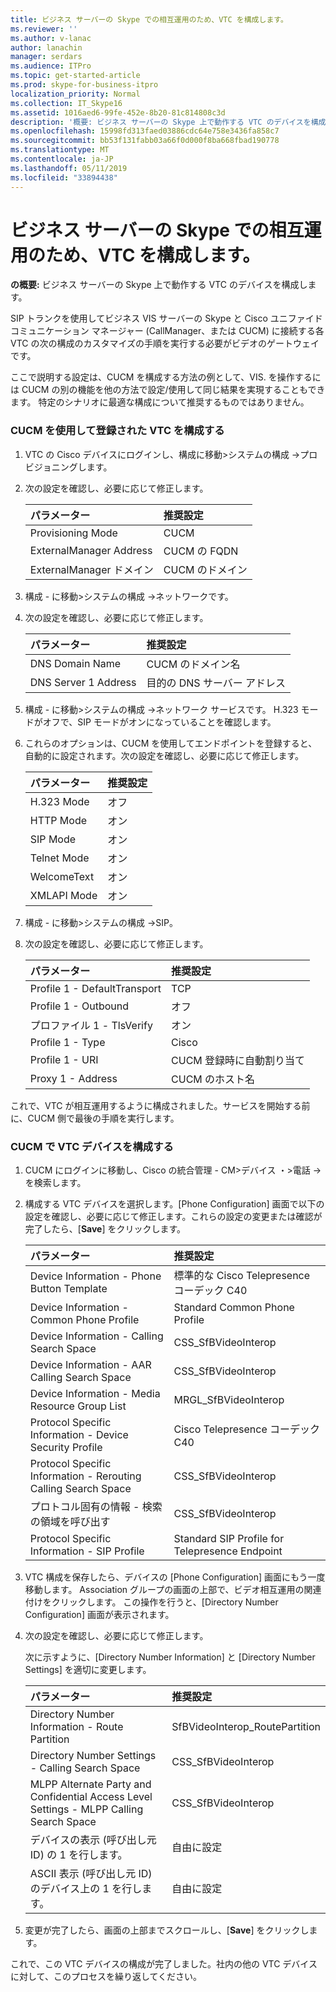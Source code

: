 ```yaml
---
title: ビジネス サーバーの Skype での相互運用のため、VTC を構成します。
ms.reviewer: ''
ms.author: v-lanac
author: lanachin
manager: serdars
ms.audience: ITPro
ms.topic: get-started-article
ms.prod: skype-for-business-itpro
localization_priority: Normal
ms.collection: IT_Skype16
ms.assetid: 1016aed6-99fe-452e-8b20-81c814808c3d
description: '概要: ビジネス サーバーの Skype 上で動作する VTC のデバイスを構成します。'
ms.openlocfilehash: 15998fd313faed03886cdc64e758e3436fa858c7
ms.sourcegitcommit: bb53f131fabb03a66f0d000f8ba668fbad190778
ms.translationtype: MT
ms.contentlocale: ja-JP
ms.lasthandoff: 05/11/2019
ms.locfileid: "33894438"
---
```

# <a name="configure-a-vtc-for-interoperation-with-skype-for-business-server"></a>ビジネス サーバーの Skype での相互運用のため、VTC を構成します。
 
**の概要:** ビジネス サーバーの Skype 上で動作する VTC のデバイスを構成します。
  
SIP トランクを使用してビジネス VIS サーバーの Skype と Cisco ユニファイド コミュニケーション マネージャー (CallManager、または CUCM) に接続する各 VTC の次の構成のカスタマイズの手順を実行する必要がビデオのゲートウェイです。
  
ここで説明する設定は、CUCM を構成する方法の例として、VIS. を操作するには CUCM の別の機能を他の方法で設定/使用して同じ結果を実現することもできます。 特定のシナリオに最適な構成について推奨するものではありません。
  
### <a name="configure-a-vtc-registered-with-cucm"></a>CUCM を使用して登録された VTC を構成する

1. VTC の Cisco デバイスにログインし、構成に移動\>システムの構成 -\>プロビジョニングします。
    
2. 次の設定を確認し、必要に応じて修正します。 
    
   |**パラメーター**|**推奨設定**|
   |:-----|:-----|
   |Provisioning Mode  <br/> | CUCM <br/> |
   |ExternalManager Address  <br/> | CUCM の FQDN <br/> |
   | ExternalManager ドメイン <br/> |CUCM のドメイン  <br/> |
   
3. 構成 - に移動\>システムの構成 -\>ネットワークです。
    
4. 次の設定を確認し、必要に応じて修正します。 
    
   |**パラメーター**|**推奨設定**|
   |:-----|:-----|
   |DNS Domain Name  <br/> | CUCM のドメイン名 <br/> |
   |DNS Server 1 Address  <br/> | 目的の DNS サーバー アドレス <br/> |
   
5. 構成 - に移動\>システムの構成 -\>ネットワーク サービスです。 H.323 モードがオフで、SIP モードがオンになっていることを確認します。 
    
6. これらのオプションは、CUCM を使用してエンドポイントを登録すると、自動的に設定されます。次の設定を確認し、必要に応じて修正します。 
    
   |**パラメーター**|**推奨設定**|
   |:-----|:-----|
   |H.323 Mode  <br/> | オフ <br/> |
   |HTTP Mode  <br/> | オン <br/> |
   | SIP Mode <br/> | オン <br/> |
   |Telnet Mode  <br/> | オン <br/> |
   |WelcomeText  <br/> | オン <br/> |
   |XMLAPI Mode  <br/> | オン <br/> |
   
7. 構成 - に移動\>システムの構成 -\>SIP。
    
8. 次の設定を確認し、必要に応じて修正します。 
    
   |**パラメーター**|**推奨設定**|
   |:-----|:-----|
   |Profile 1 - DefaultTransport  <br/> | TCP <br/> |
   |Profile 1 - Outbound  <br/> | オフ <br/> |
   |プロファイル 1 - TlsVerify  <br/> | オン <br/> |
   |Profile 1 - Type  <br/> | Cisco <br/> |
   |Profile 1 - URI  <br/> | CUCM 登録時に自動割り当て <br/> |
   |Proxy 1 - Address  <br/> |CUCM のホスト名  <br/> |
   
これで、VTC が相互運用するように構成されました。サービスを開始する前に、CUCM 側で最後の手順を実行します。
### <a name="configure-vtc-devices-on-cucm"></a>CUCM で VTC デバイスを構成する

1. CUCM にログインに移動し、Cisco の統合管理 - CM\>デバイス ・\>電話 -\>を検索します。 
    
2. 構成する VTC デバイスを選択します。[Phone Configuration] 画面で以下の設定を確認し、必要に応じて修正します。これらの設定の変更または確認が完了したら、[**Save**] をクリックします。
    
   |**パラメーター**|**推奨設定**|
   |:-----|:-----|
   |Device Information - Phone Button Template  <br/> | 標準的な Cisco Telepresence コーデック C40 <br/> |
   |Device Information - Common Phone Profile  <br/> | Standard Common Phone Profile <br/> |
   |Device Information - Calling Search Space  <br/> | CSS_SfBVideoInterop <br/> |
   |Device Information - AAR Calling Search Space  <br/> | CSS_SfBVideoInterop <br/> |
   |Device Information - Media Resource Group List  <br/> | MRGL_SfBVideoInterop <br/> |
   |Protocol Specific Information - Device Security Profile  <br/> | Cisco Telepresence コーデック C40 <br/> |
   |Protocol Specific Information - Rerouting Calling Search Space  <br/> | CSS_SfBVideoInterop <br/> |
   |プロトコル固有の情報 - 検索の領域を呼び出す  <br/> | CSS_SfBVideoInterop <br/> |
   |Protocol Specific Information - SIP Profile  <br/> | Standard SIP Profile for Telepresence Endpoint <br/> |
   
3. VTC 構成を保存したら、デバイスの [Phone Configuration] 画面にもう一度移動します。 Association グループの画面の上部で、ビデオ相互運用の関連付けをクリックします。 この操作を行うと、[Directory Number Configuration] 画面が表示されます。 
    
4. 次の設定を確認し、必要に応じて修正します。 
    
    次に示すように、[Directory Number Information] と [Directory Number Settings] を適切に変更します。
    
   |**パラメーター**|**推奨設定**|
   |:-----|:-----|
   | Directory Number Information - Route Partition <br/> | SfBVideoInterop_RoutePartition <br/> |
   |Directory Number Settings - Calling Search Space  <br/> | CSS_SfBVideoInterop <br/> |
   |MLPP Alternate Party and Confidential Access Level Settings - MLPP Calling Search Space  <br/> | CSS_SfBVideoInterop <br/> |
   |デバイスの表示 (呼び出し元 ID) の 1 を行します。  <br/> | 自由に設定 <br/> |
   |ASCII 表示 (呼び出し元 ID) のデバイス上の 1 を行します。  <br/> | 自由に設定 <br/> |
   
5. 変更が完了したら、画面の上部までスクロールし、[**Save**] をクリックします。 
    
これで、この VTC デバイスの構成が完了しました。社内の他の VTC デバイスに対して、このプロセスを繰り返してください。

